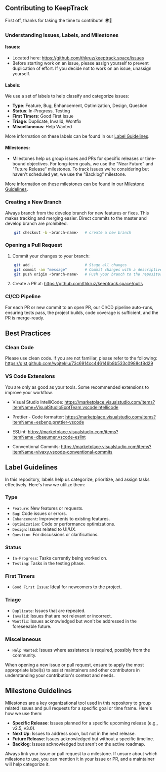 ## Contributing to KeepTrack

First off, thanks for taking the time to contribute! 🌍💫

### Understanding Issues, Labels, and Milestones

#### Issues:

- Located here: https://github.com/thkruz/keeptrack.space/issues
- Before starting work on an issue, please assign yourself to prevent duplication of effort. If you decide not to work on an issue, unassign yourself.

#### Labels:

We use a set of labels to help classify and categorize issues:

- **Type**: Feature, Bug, Enhancement, Optimization, Design, Question
- **Status**: In-Progress, Testing
- **First Timers**: Good First Issue
- **Triage**: Duplicate, Invalid, Wontfix
- **Miscellaneous**: Help Wanted

More information on these labels can be found in our [Label Guidelines](#Label-Guidelines).

#### Milestones:

- Milestones help us group issues and PRs for specific releases or time-bound objectives. For long-term goals, we use the "Near Future" and "Future Release" milestones. To track issues we're considering but haven't scheduled yet, we use the "Backlog" milestone.

More information on these milestones can be found in our [Milestone Guidelines](#Milestone-Guidelines).

### Creating a New Branch

Always branch from the develop branch for new features or fixes. This makes tracking and merging easier. Direct commits to the master and develop branch are prohibited.

```bash
    git checkout -b <branch-name>   # create a new branch
```

### Opening a Pull Request

1. Commit your changes to your branch:

```bash
    git add .                       # Stage all changes
    git commit -am "message"        # Commit changes with a descriptive message
    git push origin <branch-name>   # Push your branch to the repository
```

2. Create a PR at: https://github.com/thkruz/keeptrack.space/pulls

### CI/CD Pipeline

For each PR or new commit to an open PR, our CI/CD pipeline auto-runs, ensuring tests pass, the project builds, code coverage is sufficient, and the PR is merge-ready.

## Best Practices

### Clean Code

Please use clean code. If you are not familiar, please refer to the following: https://gist.github.com/wojteklu/73c6914cc446146b8b533c0988cf8d29

### VS Code Extensions

You are only as good as your tools. Some recommended extensions to improve your workflow.

- Visual Studio IntelliCode: https://marketplace.visualstudio.com/items?itemName=VisualStudioExptTeam.vscodeintellicode

- Prettier - Code formatter: https://marketplace.visualstudio.com/items?itemName=esbenp.prettier-vscode

- ESLint: https://marketplace.visualstudio.com/items?itemName=dbaeumer.vscode-eslint

- Conventional Commits: https://marketplace.visualstudio.com/items?itemName=vivaxy.vscode-conventional-commits

## Label Guidelines

In this repository, labels help us categorize, prioritize, and assign tasks effectively. Here's how we utilize them:

### Type

- `Feature`: New features or requests.
- `Bug`: Code issues or errors.
- `Enhancement`: Improvements to existing features.
- `Optimization`: Code or performance optimizations.
- `Design`: Issues related to UI/UX.
- `Question`: For discussions or clarifications.

### Status

- `In-Progress`: Tasks currently being worked on.
- `Testing`: Tasks in the testing phase.

### First Timers

- `Good First Issue`: Ideal for newcomers to the project.

### Triage

- `Duplicate`: Issues that are repeated.
- `Invalid`: Issues that are not relevant or incorrect.
- `Wontfix`: Issues acknowledged but won't be addressed in the foreseeable future.

### Miscellaneous

- `Help Wanted`: Issues where assistance is required, possibly from the community.

When opening a new issue or pull request, ensure to apply the most appropriate label(s) to assist maintainers and other contributors in understanding your contribution's context and needs.

## Milestone Guidelines

Milestones are a key organizational tool used in this repository to group related issues and pull requests for a specific goal or time frame. Here's how we use them:

- **Specific Release**: Issues planned for a specific upcoming release (e.g., v2.5, v3.0).
- **Next Up**: Issues to address soon, but not in the next release.
- **Future Release**: Issues acknowledged but without a specific timeline.
- **Backlog**: Issues acknowledged but aren't on the active roadmap.

Always link your issue or pull request to a milestone. If unsure about which milestone to use, you can mention it in your issue or PR, and a maintainer will help categorize it.
